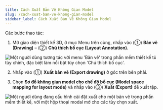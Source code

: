 ```yaml
---
title: Cách Xuất Bản Vẽ Không Gian Model
slug: /cach-xuat-ban-ve-khong-gian-model
sidebar_label: Cách Xuất Bản Vẽ Không Gian Model
---
```


Các bước thao tác:

1. Mở giao diện thiết kế 3D, ở mục Menu trên cùng, nhấp vào (①) **Bản vẽ (Drawing)** – (②) **Chú thích bố cục (Layout Annotation)**.

![Một người dùng tương tác với menu 'Bản vẽ' trong phần mềm thiết kế tủ tùy chỉnh, đặc biệt làm nổi bật tùy chọn 'Chú thích bố cục'.](https://storage.googleapis.com/jegavn_kb/image_jegavn/838.1.png)

2. Nhấp vào (①) **Xuất bản vẽ (Export drawing)** ở góc trên bên phải.

3. Chọn **Sơ đồ không gian model cho chế độ bố cục (Model space mapping for layout mode)** và nhấp vào (③) **Xuất (Export)** để xuất tệp.

![Một người dùng đang cấu hình cài đặt xuất cho một bản vẽ trong phần mềm thiết kế, với một hộp thoại modal mở cho các tùy chọn xuất.](https://storage.googleapis.com/jegavn_kb/image_jegavn/838.2.png)